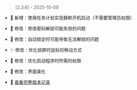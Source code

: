 ﻿> [2.3.6] - 2025-10-09  
* 💖 新增：使用任务计划实现静默开机启动（不需要管理员权限）
* 🎈 修改：修改密码解锁可能失效的问题
* 🌈 修改：自动锁定时可能导致无法解锁的问题
* ✨ 修改：优化锁屏时鼠标的移动方式
* 🎉 修改：优化启动程序时所需的权限
* 🎁 修改：界面美化



* 🍭 [查看完整版本记录](VERSION_HISTORY.md)